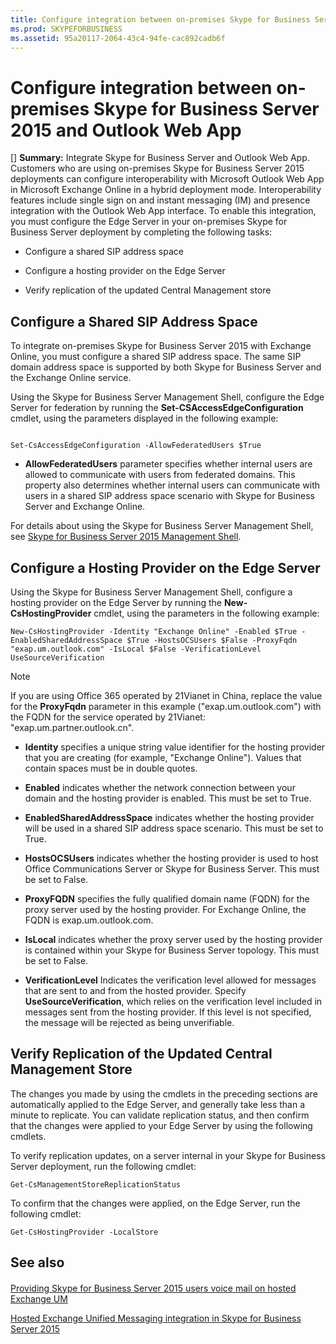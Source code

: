 ```yaml
---
title: Configure integration between on-premises Skype for Business Server 2015 and Outlook Web App
ms.prod: SKYPEFORBUSINESS
ms.assetid: 95a20117-2064-43c4-94fe-cac892cadb6f
---
```



# Configure integration between on-premises Skype for Business Server 2015 and Outlook Web App
[] **Summary:** Integrate Skype for Business Server and Outlook Web App.
Customers who are using on-premises Skype for Business Server 2015 deployments can configure interoperability with Microsoft Outlook Web App in Microsoft Exchange Online in a hybrid deployment mode. Interoperability features include single sign on and instant messaging (IM) and presence integration with the Outlook Web App interface. To enable this integration, you must configure the Edge Server in your on-premises Skype for Business Server deployment by completing the following tasks: 
  
    
    


- Configure a shared SIP address space
    
  
- Configure a hosting provider on the Edge Server
    
  
- Verify replication of the updated Central Management store
    
  

## Configure a Shared SIP Address Space

To integrate on-premises Skype for Business Server 2015 with Exchange Online, you must configure a shared SIP address space. The same SIP domain address space is supported by both Skype for Business Server and the Exchange Online service.
  
    
    
Using the Skype for Business Server Management Shell, configure the Edge Server for federation by running the **Set-CSAccessEdgeConfiguration** cmdlet, using the parameters displayed in the following example:
  
    
    



```

Set-CsAccessEdgeConfiguration -AllowFederatedUsers $True
```


- **AllowFederatedUsers** parameter specifies whether internal users are allowed to communicate with users from federated domains. This property also determines whether internal users can communicate with users in a shared SIP address space scenario with Skype for Business Server and Exchange Online.
    
  
For details about using the Skype for Business Server Management Shell, see  [Skype for Business Server 2015 Management Shell](skype-for-business-server-2015-management-shell.md).
  
    
    

## Configure a Hosting Provider on the Edge Server

Using the Skype for Business Server Management Shell, configure a hosting provider on the Edge Server by running the **New-CsHostingProvider** cmdlet, using the parameters in the following example:
  
    
    

```
New-CsHostingProvider -Identity "Exchange Online" -Enabled $True -EnabledSharedAddressSpace $True -HostsOCSUsers $False -ProxyFqdn "exap.um.outlook.com" -IsLocal $False -VerificationLevel UseSourceVerification
```


> [!NOTE]
> If you are using Office 365 operated by 21Vianet in China, replace the value for the **ProxyFqdn** parameter in this example ("exap.um.outlook.com") with the FQDN for the service operated by 21Vianet: "exap.um.partner.outlook.cn".
  
    
    


- **Identity** specifies a unique string value identifier for the hosting provider that you are creating (for example, "Exchange Online"). Values that contain spaces must be in double quotes.
    
  
- **Enabled** indicates whether the network connection between your domain and the hosting provider is enabled. This must be set to True.
    
  
- **EnabledSharedAddressSpace** indicates whether the hosting provider will be used in a shared SIP address space scenario. This must be set to True.
    
  
- **HostsOCSUsers** indicates whether the hosting provider is used to host Office Communications Server or Skype for Business Server. This must be set to False.
    
  
- **ProxyFQDN** specifies the fully qualified domain name (FQDN) for the proxy server used by the hosting provider. For Exchange Online, the FQDN is exap.um.outlook.com.
    
  
- **IsLocal** indicates whether the proxy server used by the hosting provider is contained within your Skype for Business Server topology. This must be set to False.
    
  
- **VerificationLevel** Indicates the verification level allowed for messages that are sent to and from the hosted provider. Specify **UseSourceVerification**, which relies on the verification level included in messages sent from the hosting provider. If this level is not specified, the message will be rejected as being unverifiable.
    
  

## Verify Replication of the Updated Central Management Store

The changes you made by using the cmdlets in the preceding sections are automatically applied to the Edge Server, and generally take less than a minute to replicate. You can validate replication status, and then confirm that the changes were applied to your Edge Server by using the following cmdlets.
  
    
    
To verify replication updates, on a server internal in your Skype for Business Server deployment, run the following cmdlet:
  
    
    



```
Get-CsManagementStoreReplicationStatus
```

To confirm that the changes were applied, on the Edge Server, run the following cmdlet:
  
    
    



```
Get-CsHostingProvider -LocalStore
```


## See also


#### 


  
    
    
 [Providing Skype for Business Server 2015 users voice mail on hosted Exchange UM](http://technet.microsoft.com/library/306d3fb5-231b-4f0b-b8d8-0d9083b5ed77.aspx)
  
    
    
 [Hosted Exchange Unified Messaging integration in Skype for Business Server 2015](http://technet.microsoft.com/library/f4de0165-da3b-499e-98fc-28ddd0db02d5.aspx)
